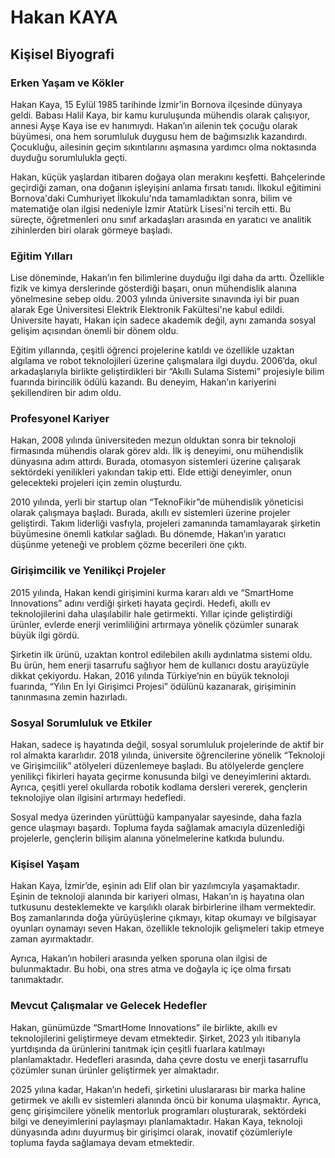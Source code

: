 # Hakan KAYA

## Kişisel Biyografi

### Erken Yaşam ve Kökler

Hakan Kaya, 15 Eylül 1985 tarihinde İzmir’in Bornova ilçesinde dünyaya geldi. Babası Halil Kaya, bir kamu kuruluşunda mühendis olarak çalışıyor, annesi Ayşe Kaya ise ev hanımıydı. Hakan’ın ailenin tek çocuğu olarak büyümesi, ona hem sorumluluk duygusu hem de bağımsızlık kazandırdı. Çocukluğu, ailesinin geçim sıkıntılarını aşmasına yardımcı olma noktasında duyduğu sorumlulukla geçti.

Hakan, küçük yaşlardan itibaren doğaya olan merakını keşfetti. Bahçelerinde geçirdiği zaman, ona doğanın işleyişini anlama fırsatı tanıdı. İlkokul eğitimini Bornova'daki Cumhuriyet İlkokulu'nda tamamladıktan sonra, bilim ve matematiğe olan ilgisi nedeniyle İzmir Atatürk Lisesi'ni tercih etti. Bu süreçte, öğretmenleri onu sınıf arkadaşları arasında en yaratıcı ve analitik zihinlerden biri olarak görmeye başladı.

### Eğitim Yılları

Lise döneminde, Hakan’ın fen bilimlerine duyduğu ilgi daha da arttı. Özellikle fizik ve kimya derslerinde gösterdiği başarı, onun mühendislik alanına yönelmesine sebep oldu. 2003 yılında üniversite sınavında iyi bir puan alarak Ege Üniversitesi Elektrik Elektronik Fakültesi'ne kabul edildi. Üniversite hayatı, Hakan için sadece akademik değil, aynı zamanda sosyal gelişim açısından önemli bir dönem oldu.

Eğitim yıllarında, çeşitli öğrenci projelerine katıldı ve özellikle uzaktan algılama ve robot teknolojileri üzerine çalışmalara ilgi duydu. 2006’da, okul arkadaşlarıyla birlikte geliştirdikleri bir “Akıllı Sulama Sistemi” projesiyle bilim fuarında birincilik ödülü kazandı. Bu deneyim, Hakan’ın kariyerini şekillendiren bir adım oldu.

### Profesyonel Kariyer

Hakan, 2008 yılında üniversiteden mezun olduktan sonra bir teknoloji firmasında mühendis olarak görev aldı. İlk iş deneyimi, onu mühendislik dünyasına adım attırdı. Burada, otomasyon sistemleri üzerine çalışarak sektördeki yenilikleri yakından takip etti. Elde ettiği deneyimler, onun gelecekteki projeleri için zemin oluşturdu.

2010 yılında, yerli bir startup olan “TeknoFikir”de mühendislik yöneticisi olarak çalışmaya başladı. Burada, akıllı ev sistemleri üzerine projeler geliştirdi. Takım liderliği vasfıyla, projeleri zamanında tamamlayarak şirketin büyümesine önemli katkılar sağladı. Bu dönemde, Hakan’ın yaratıcı düşünme yeteneği ve problem çözme becerileri öne çıktı.

### Girişimcilik ve Yenilikçi Projeler

2015 yılında, Hakan kendi girişimini kurma kararı aldı ve “SmartHome Innovations” adını verdiği şirketi hayata geçirdi. Hedefi, akıllı ev teknolojilerini daha ulaşılabilir hale getirmekti. Yıllar içinde geliştirdiği ürünler, evlerde enerji verimliliğini artırmaya yönelik çözümler sunarak büyük ilgi gördü. 

Şirketin ilk ürünü, uzaktan kontrol edilebilen akıllı aydınlatma sistemi oldu. Bu ürün, hem enerji tasarrufu sağlıyor hem de kullanıcı dostu arayüzüyle dikkat çekiyordu. Hakan, 2016 yılında Türkiye’nin en büyük teknoloji fuarında, “Yılın En İyi Girişimci Projesi” ödülünü kazanarak, girişiminin tanınmasına zemin hazırladı.

### Sosyal Sorumluluk ve Etkiler

Hakan, sadece iş hayatında değil, sosyal sorumluluk projelerinde de aktif bir rol almakta kararlıdır. 2018 yılında, üniversite öğrencilerine yönelik “Teknoloji ve Girişimcilik” atölyeleri düzenlemeye başladı. Bu atölyelerde gençlere yenilikçi fikirleri hayata geçirme konusunda bilgi ve deneyimlerini aktardı. Ayrıca, çeşitli yerel okullarda robotik kodlama dersleri vererek, gençlerin teknolojiye olan ilgisini artırmayı hedefledi.

Sosyal medya üzerinden yürüttüğü kampanyalar sayesinde, daha fazla gence ulaşmayı başardı. Topluma fayda sağlamak amacıyla düzenlediği projelerle, gençlerin bilişim alanına yönelmelerine katkıda bulundu.

### Kişisel Yaşam

Hakan Kaya, İzmir’de, eşinin adı Elif olan bir yazılımcıyla yaşamaktadır. Eşinin de teknoloji alanında bir kariyeri olması, Hakan’ın iş hayatına olan tutkusunu desteklemekte ve karşılıklı olarak birbirlerine ilham vermektedir. Boş zamanlarında doğa yürüyüşlerine çıkmayı, kitap okumayı ve bilgisayar oyunları oynamayı seven Hakan, özellikle teknolojik gelişmeleri takip etmeye zaman ayırmaktadır.

Ayrıca, Hakan’ın hobileri arasında yelken sporuna olan ilgisi de bulunmaktadır. Bu hobi, ona stres atma ve doğayla iç içe olma fırsatı tanımaktadır.

### Mevcut Çalışmalar ve Gelecek Hedefler

Hakan, günümüzde “SmartHome Innovations” ile birlikte, akıllı ev teknolojilerini geliştirmeye devam etmektedir. Şirket, 2023 yılı itibarıyla yurtdışında da ürünlerini tanıtmak için çeşitli fuarlara katılmayı planlamaktadır. Hedefleri arasında, daha çevre dostu ve enerji tasarruflu çözümler sunan ürünler geliştirmek yer almaktadır.

2025 yılına kadar, Hakan’ın hedefi, şirketini uluslararası bir marka haline getirmek ve akıllı ev sistemleri alanında öncü bir konuma ulaşmaktır. Ayrıca, genç girişimcilere yönelik mentorluk programları oluşturarak, sektördeki bilgi ve deneyimlerini paylaşmayı planlamaktadır. Hakan Kaya, teknoloji dünyasında adını duyurmuş bir girişimci olarak, inovatif çözümleriyle topluma fayda sağlamaya devam etmektedir.